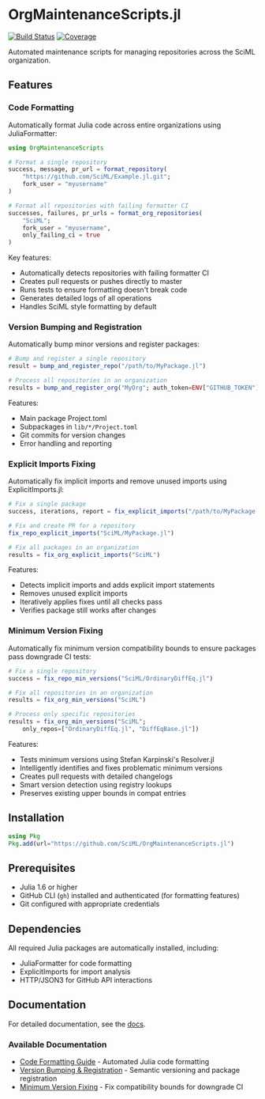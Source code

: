 # OrgMaintenanceScripts.jl

[![Build Status](https://github.com/SciML/OrgMaintenanceScripts.jl/actions/workflows/CI.yml/badge.svg?branch=main)](https://github.com/SciML/OrgMaintenanceScripts.jl/actions/workflows/CI.yml?query=branch%3Amain)
[![Coverage](https://codecov.io/gh/SciML/OrgMaintenanceScripts.jl/branch/main/graph/badge.svg)](https://codecov.io/gh/SciML/OrgMaintenanceScripts.jl)

Automated maintenance scripts for managing repositories across the SciML organization.

## Features

### Code Formatting

Automatically format Julia code across entire organizations using JuliaFormatter:

```julia
using OrgMaintenanceScripts

# Format a single repository
success, message, pr_url = format_repository(
    "https://github.com/SciML/Example.jl.git";
    fork_user = "myusername"
)

# Format all repositories with failing formatter CI
successes, failures, pr_urls = format_org_repositories(
    "SciML";
    fork_user = "myusername",
    only_failing_ci = true
)
```

Key features:
- Automatically detects repositories with failing formatter CI
- Creates pull requests or pushes directly to master
- Runs tests to ensure formatting doesn't break code
- Generates detailed logs of all operations
- Handles SciML style formatting by default

### Version Bumping and Registration

Automatically bump minor versions and register packages:

```julia
# Bump and register a single repository
result = bump_and_register_repo("/path/to/MyPackage.jl")

# Process all repositories in an organization
results = bump_and_register_org("MyOrg"; auth_token=ENV["GITHUB_TOKEN"])
```

Features:
- Main package Project.toml
- Subpackages in `lib/*/Project.toml`
- Git commits for version changes
- Error handling and reporting

### Explicit Imports Fixing

Automatically fix implicit imports and remove unused imports using ExplicitImports.jl:

```julia
# Fix a single package
success, iterations, report = fix_explicit_imports("/path/to/MyPackage.jl")

# Fix and create PR for a repository
fix_repo_explicit_imports("SciML/MyPackage.jl")

# Fix all packages in an organization
results = fix_org_explicit_imports("SciML")
```

Features:
- Detects implicit imports and adds explicit import statements
- Removes unused explicit imports
- Iteratively applies fixes until all checks pass
- Verifies package still works after changes

### Minimum Version Fixing

Automatically fix minimum version compatibility bounds to ensure packages pass downgrade CI tests:

```julia
# Fix a single repository
success = fix_repo_min_versions("SciML/OrdinaryDiffEq.jl")

# Fix all repositories in an organization
results = fix_org_min_versions("SciML")

# Process only specific repositories
results = fix_org_min_versions("SciML"; 
    only_repos=["OrdinaryDiffEq.jl", "DiffEqBase.jl"])
```

Features:
- Tests minimum versions using Stefan Karpinski's Resolver.jl
- Intelligently identifies and fixes problematic minimum versions
- Creates pull requests with detailed changelogs
- Smart version detection using registry lookups
- Preserves existing upper bounds in compat entries

## Installation

```julia
using Pkg
Pkg.add(url="https://github.com/SciML/OrgMaintenanceScripts.jl")
```

## Prerequisites

- Julia 1.6 or higher
- GitHub CLI (`gh`) installed and authenticated (for formatting features)
- Git configured with appropriate credentials

## Dependencies

All required Julia packages are automatically installed, including:
- JuliaFormatter for code formatting
- ExplicitImports for import analysis
- HTTP/JSON3 for GitHub API interactions

## Documentation

For detailed documentation, see the [docs](https://sciml.github.io/OrgMaintenanceScripts.jl/dev/).

### Available Documentation

- [Code Formatting Guide](https://sciml.github.io/OrgMaintenanceScripts.jl/dev/formatting/) - Automated Julia code formatting
- [Version Bumping & Registration](https://sciml.github.io/OrgMaintenanceScripts.jl/dev/version_bumping/) - Semantic versioning and package registration
- [Minimum Version Fixing](https://sciml.github.io/OrgMaintenanceScripts.jl/dev/min_version_fixing/) - Fix compatibility bounds for downgrade CI